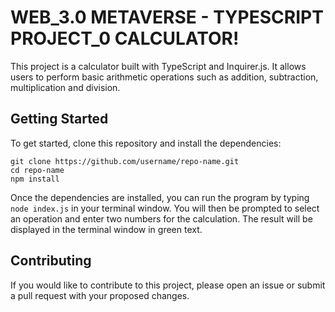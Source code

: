 # WEB_3.0 METAVERSE - TYPESCRIPT PROJECT_0 CALCULATOR!

This project is a calculator built with TypeScript and Inquirer.js. It allows users to perform basic arithmetic operations such as addition, subtraction, multiplication and division.

## Getting Started

To get started, clone this repository and install the dependencies:

```
git clone https://github.com/username/repo-name.git
cd repo-name
npm install
```

Once the dependencies are installed, you can run the program by typing `node index.js` in your terminal window. You will then be prompted to select an operation and enter two numbers for the calculation. The result will be displayed in the terminal window in green text.

## Contributing

If you would like to contribute to this project, please open an issue or submit a pull request with your proposed changes.
